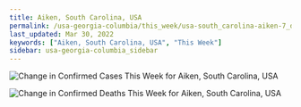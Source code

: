 ```yaml
---
title: Aiken, South Carolina, USA
permalink: /usa-georgia-columbia/this_week/usa-south_carolina-aiken-7_days.html
last_updated: Mar 30, 2022
keywords: ["Aiken, South Carolina, USA", "This Week"]
sidebar: usa-georgia-columbia_sidebar
---
```


![Change in Confirmed Cases This Week for Aiken, South Carolina, USA](/covid_tracker/images/graphs/usa-south_carolina-aiken-delta_confirmed-7_days_graph.png)

![Change in Confirmed Deaths This Week for Aiken, South Carolina, USA](/covid_tracker/images/graphs/usa-south_carolina-aiken-delta_deaths-7_days_graph.png)
